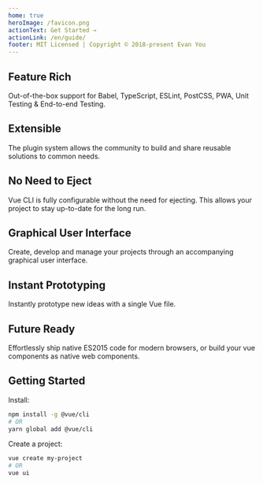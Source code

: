 ```yaml
---
home: true
heroImage: /favicon.png
actionText: Get Started →
actionLink: /en/guide/
footer: MIT Licensed | Copyright © 2018-present Evan You
---
```


<div style="text-align: center">
  <Bit/>
</div>

<div class="features">
  <div class="feature">
    <h2>Feature Rich</h2>
    <p>Out-of-the-box support for Babel, TypeScript, ESLint, PostCSS, PWA, Unit Testing & End-to-end Testing.</p>
  </div>
  <div class="feature">
    <h2>Extensible</h2>
    <p>The plugin system allows the community to build and share reusable solutions to common needs.</p>
  </div>
  <div class="feature">
    <h2>No Need to Eject</h2>
    <p>Vue CLI is fully configurable without the need for ejecting. This allows your project to stay up-to-date for the long run.</p>
  </div>
  <div class="feature">
    <h2>Graphical User Interface</h2>
    <p>Create, develop and manage your projects through an accompanying graphical user interface.</p>
  </div>
  <div class="feature">
    <h2>Instant Prototyping</h2>
    <p>Instantly prototype new ideas with a single Vue file.</p>
  </div>
  <div class="feature">
    <h2>Future Ready</h2>
    <p>Effortlessly ship native ES2015 code for modern browsers, or build your vue components as native web components.</p>
  </div>
</div>

## Getting Started

Install:

``` bash
npm install -g @vue/cli
# OR
yarn global add @vue/cli
```

Create a project:

``` bash
vue create my-project
# OR
vue ui
```
